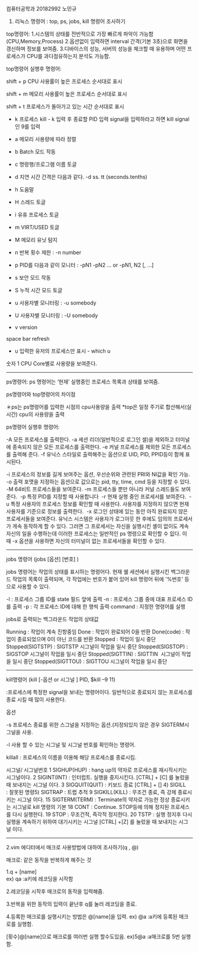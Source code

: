컴퓨터공학과 20182992 노민규


1. 리눅스 명령어 : top, ps, jobs, kill 명령어 조사하기

top명령어: 
1.시스템의 상태를 전반적으로 가장 빠르게 파악이 가능함(CPU,Memory,Process)
2.옵션없이 입력하면 interval 간격(기본 3초)으로 화면을 갱신하며 정보를 보여줌.
3.디바이스의 성능, 서버의 성능을 체크할 때 유용하며 어떤 프로세스가 CPU를 과다점유하는지 분석도 가능함.

top명령어 실행후 명령어:

shift + p
 CPU 사용률이 높은 프로세스 순서대로 표시

 shift + m
 메모리 사용률이 높은 프로세스 순서대로 표시

 shift + t
 프로세스가 돌아가고 있는 시간 순서대로 표시

 - k
 프로세스  kill  - k 입력 후 종료할 PID 입력 signal을 입력하라고 하면 kill signal인 9를 입력

 - a
 메모리 사용량에 따라 정렬

 - b
 Batch 모드 작동

 - c
 명령행/프로그램 이름 토글

 - d
 지연 시간 간격은 다음과 같다. -d ss. tt (seconds.tenths)

 - h 
 도움말 

 - H
 스레드 토글

 - i
 유휴 프로세스 토글

 - m
 VIRT/USED 토글

 - M
 메모리 유닛 탐지

 - n
 반복 횟수 제한 : -n number

 - p
 PID를 다음과 같이 모니터 : -pN1 -pN2 ... or -pN1, N2 [, ...] 

 - s
 보안 모드 작동

 - S
 누적 시간 모드 토글

 - u
 사용자별 모니터링 : -u somebody

 - U
 사용자별 모니터링 : -U somebody

 - v
 version

 space bar
 refresh

 - u
 입력한 유저의 프로세스만 표시 - which u

 숫자 1
 CPU Core별로 사용량을 보여준다.



-----------------------------------------------------------------------------


ps명령어:
 ps 명령어는 ‘현재’ 실행중인 프로세스 목록과 상태를 보여줌.


ps명령어와 top명령어의 차이점

＊ps는 ps명령어를 입력한 시점의 cpu사용량을 출력
 *top은 일정 주기로 합산해서(실시간) cpu의 사용량을 출력


ps명령어 실행후 명령어:

-A
  모든 프로세스를 출력한다.
-a
  세션 리더(일반적으로 로그인 셀)을 제외하고 터미널에 종속되지 않은 모든 프로세스를 출력한다.
-e
  커널 프로세스를 제외한 모든 프로세스를  출력해 준다.
-f
유닉스 스타일로 출력해주는 옵션으로 UID, PID, PPID등이 함께 표시된다.

-i
 프로세스의 정보를 길게 보여주는 옵션, 우선순위와 관련된 PRI와 NI값을 확인 가능. 
-o
출력 포맷을 지정하는 옵션으로 값으로는 pid, tty, time, cmd 등을 지정할 수 있다.
-M
64비트 프로세스들을 보여준다.
-m
프로세스들 뿐만 아니라 커널 스레드들도 보여준다. 
-p
특정 PID를 지정할 때 사용합니다 
-r
현재 실행 중인 프로세서를 보여준다. 
-u
특정 사용자의 프로세스 정보를 확인할 때 사용한다. 사용자를 지정하지 않으면 현재 사용자를 기준으로 정보를 출력한다. 
-x
로그인 상태에 있는 동안 아직 완료되지 않은 프로세서들을 보여준다. 유닉스 시스템은 사용자가 로그아웃 한 후에도 임의의 프로세서가 게속 동작하게 할 수 있다. 그러면 그 프로세서는 자신을 실행시킨 셸이 없이도 계속 자신의 일을 수행하는데 이러한 프로세스는 일반적인 ps 명령으로 확인할 수 잆다. 이 때 -x 옵션을 사용하면 자신의 터미널이 없는 프로세서들을 확인할 수 있다. 

-----------------------------------------------------------------------------

jobs 명령어 (jobs [옵션] [번호] )

jobs 명령어는 작업의 상태를 표시하는 명령어다. 현재 쉘 세션에서 실행시킨 백그라운드 작업의 목록이 출력되며, 각 작업에는 번호가 붙어 있어 kill 명령어 뒤에 '%번호' 등으로 사용할 수 있다.

-l  : 프로세스 그룹 ID를 state 필드 앞에 출력
-n : 프로세스 그룹 중에 대표 프로세스 ID를 출력
-p : 각 프로세스 ID에 대해 한 행씩 출력
command : 지정한 명령어를 실행


jobs로 출력되는 백그라운드 작업의 상태값

Running : 작업이 계속 진항중임
Done : 작업이 완료되어 0을 반환
Done(code) : 작업이 종료되었으며 0이 아닌 코드를 반환
Stopped : 작업이 일시 중단
Stopped(SIGTSTP)  :  SIGTSTP 시그널이 작업을 일시 중단
Stopped(SIGSTOP)  : SIGSTOP 시그널이 작업을 일시 중단
Stopped(SIGTTIN)  :  SIGTTIN  시그널이 작업을 일시 중단
Stopped(SIGTTOU) :  SIGTTOU 시그널이 작업을 일시 중단


-----------------------------------------------------------------------------
kill명령어 (kill [-옵션 or 시그널 ] PID, $kill –9 11)


:프로세스에 특정한 signal을 보내는 명령어이다. 일반적으로 종료되지 않는 프로세스를 종료 시킬 때 많이 사용한다.

옵션

-s 프로세스 종료를 위한 스그널을 지정하는 옵션.(지정되있지 않은 경우 SIGTERM시그널을 사용.

-l 사용 할 수 있는 시그널 및 시그널 번호를 확인하는 명령어.

killall : 프로세스의 이름을 이용해 해당 프로세스를 종료시킴.

시그널/ 시그널번호
1 SIGHUP(HUP) : hang up의 약자로 프로세스를 재시작시키는 시그널이다. 
2 SIGINT(INT) : 인터럽트. 실행을 중지시킨다. [CTRL] + [C] 를 눌렀을 때 보내지는 시그널 이다.
3 SIGQUIT(QUIT) : 키보드 종료 [CTRL] + [\]
4) SIGILL : 잘못된 명령5) SIGTRAP : 트랩 추적
9 SIGKILL(KILL) : 무조건 종료, 즉 강제 종료시키는 시그널 이다.
15 SIGTERM(TERM) : Terminate의 약자로 가능한 정상 종료시키는 시그널로 kill 명령의 기본
18 CONT : Continue. STOP등에 의해 정지된 프로세스를 다시 실행한다.
19 STOP : 무조건적, 즉각적 정지한다.
20 TSTP : 실행 정지후 다시 실행을 계속하기 위하여 대기시키는 시그널 [CTRL] +[Z] 를 눌렀을 때 보내지는 시그널 이다.


--------------------------------------------------
2.vim 에디터에서 매크로 사용방법에 대하여 조사하기(q , @)

매크로: 같은 동작을 반복하게 해주는 것	

1.q + [name]  
ex) qa :a키에 레코딩을 시작함

2.레코딩을 시작후 매크로의 동작을 입력해줌.

3.반복을 위한 동작의 입력이 끝난후 q를 눌러  레코딩을 종료.

4.등록한 매크로를 실행시키는 방법은 @[name]을 입력.
ex) @a :a키에 등록된 매크로를 실행함. 

[횟수]@[name]으로 매크로를 여러번 실행 할수도있음.
ex)5@a :a매크로를 5번 실행함.


